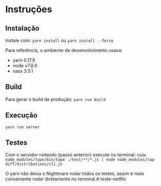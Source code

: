 # Instruções

## Instalação

Instale com: `yarn install` ou `yarn install --force`

Para referência, o ambiente de desenvolvimento usava:

- yarn 0.17.9
- node v7.8.0
- sass 3.5.1

## Build

Para gerar o build de produção: `yarn run build`

## Execução

`yarn run server`

## Testes

Com o servidor rodando (passo anterior) execute no terminal:
```node node_modules/tape/bin/tape ./test/**/*.js | node node_modules/tap-diff/distributions/cli.js```

O yarn não deixa o Nightmare rodar todos os testes, assim é mais conveniente rodar diretamente no terminal.# teste-netflix

